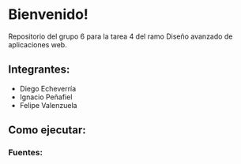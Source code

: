 # Bienvenido!

Repositorio del grupo 6 para la tarea 4 del ramo Diseño avanzado de aplicaciones web.

## Integrantes:
- Diego Echeverría
- Ignacio Peñafiel
- Felipe Valenzuela

## Como ejecutar:

### Fuentes: